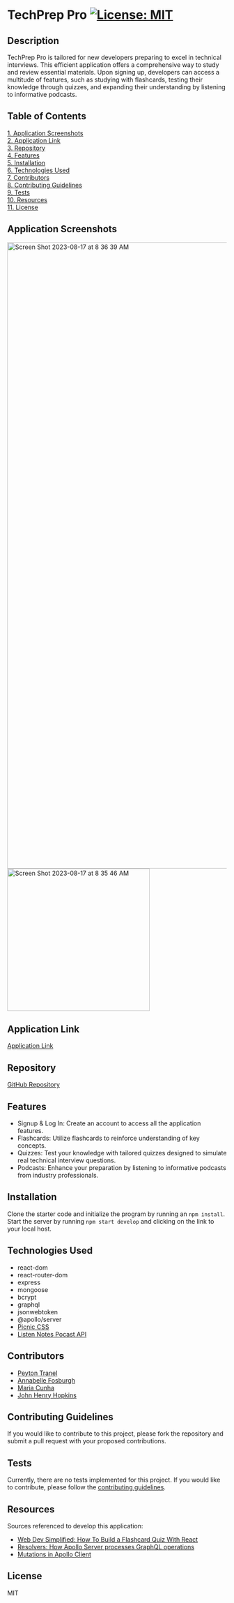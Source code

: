 # TechPrep Pro [![License: MIT](https://img.shields.io/badge/License-MIT-yellow.svg)](https://opensource.org/licenses/MIT)  

## Description
TechPrep Pro is tailored for new developers preparing to excel in technical interviews. This efficient application offers a comprehensive way to study and review essential materials. Upon signing up, developers can access a multitude of features, such as studying with flashcards, testing their knowledge through quizzes, and expanding their understanding by listening to informative podcasts.

## Table of Contents  
[1. Application Screenshots](#application-screenshots)  
[2. Application Link](#application-link)  
[3. Repository](#repository)  
[4. Features](#features)  
[5. Installation](#installation)  
[6. Technologies Used](#technologies-used)  
[7. Contributors](#contributors)  
[8. Contributing Guidelines](#contributing-guidelines)  
[9. Tests](#tests)  
[10. Resources](#resources)  
[11. License](#license)  

## Application Screenshots
<img width="1437" alt="Screen Shot 2023-08-17 at 8 36 39 AM" src="https://github.com/annabellefosburgh/dangerous-wombat/assets/124208861/25d1bc8a-8ea3-4cac-b9d4-efaf4c2be105">
<img width="327" alt="Screen Shot 2023-08-17 at 8 35 46 AM" src="https://github.com/annabellefosburgh/dangerous-wombat/assets/124208861/b44bb79f-a3c7-41c7-8902-af4bc8b41ebb">

## Application Link
[Application Link](https://techprep-pro-4b8ef967b7cd.herokuapp.com/)

## Repository
[GitHub Repository](https://github.com/annabellefosburgh/dangerous-wombat)

## Features
* Signup & Log In: Create an account to access all the application features.
* Flashcards: Utilize flashcards to reinforce understanding of key concepts.
* Quizzes: Test your knowledge with tailored quizzes designed to simulate real technical interview questions.
* Podcasts: Enhance your preparation by listening to informative podcasts from industry professionals.

## Installation
Clone the starter code and initialize the program by running an ``` npm install ```. Start the server by running ``` npm start develop ``` and clicking on the link to your local host.

## Technologies Used
* react-dom
* react-router-dom
* express
* mongoose
* bcrypt
* graphql
* jsonwebtoken
* @apollo/server
* [Picnic CSS](https://picnicss.com/)
* [Listen Notes Pocast API](https://www.listennotes.com/api/)

## Contributors
* [Peyton Tranel](https://github.com/pjt3232)
* [Annabelle Fosburgh](https://github.com/annabellefosburgh)
* [Maria Cunha](https://github.com/MCunha17)
* [John Henry Hopkins](https://github.com/jhhopkins13)

## Contributing Guidelines
If you would like to contribute to this project, please fork the repository and submit a pull request with your proposed contributions.

## Tests
Currently, there are no tests implemented for this project. If you would like to contribute, please follow the [contributing guidelines](#contributing-guidelines).

## Resources
Sources referenced to develop this application:
* [Web Dev Simplified: How To Build a Flashcard Quiz With React](https://www.youtube.com/watch?v=hEtZ040fsD8&t=1214s)
* [Resolvers: How Apollo Server processes GraphQL operations](https://www.apollographql.com/docs/apollo-server/v3/data/resolvers/)
* [Mutations in Apollo Client](https://www.apollographql.com/docs/react/data/mutations/)

## License
MIT
